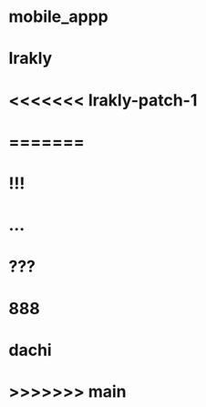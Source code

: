 # mobile_appp
# Irakly
# <<<<<<< Irakly-patch-1
# =======
# !!!
# ...
# ???
# 888
# dachi
# >>>>>>> main
